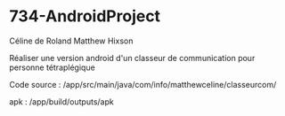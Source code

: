 734-AndroidProject
==================

Céline de Roland
Matthew Hixson

Réaliser une version android d'un classeur de communication pour personne tétraplégique

Code source : /app/src/main/java/com/info/matthewceline/classeurcom/

apk : /app/build/outputs/apk

